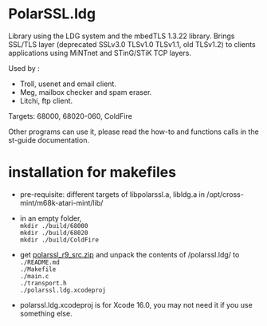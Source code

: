 # PolarSSL.ldg

Library using the LDG system and the mbedTLS 1.3.22 library.
Brings SSL/TLS layer (deprecated SSLv3.0 TLSv1.0 TLSv1.1, old TLSv1.2) to clients applications using MiNTnet and STinG/STiK TCP layers.

Used by :  
- Troll, usenet and email client.  
- Meg, mailbox checker and spam eraser.  
- Litchi, ftp client.  

Targets: 68000, 68020-060, ColdFire

Other programs can use it, please read the how-to and functions calls in the st-guide documentation.

# installation for makefiles

- pre-requisite: different targets of libpolarssl.a, libldg.a in /opt/cross-mint/m68k-atari-mint/lib/

- in an empty folder,  
   ```mkdir ./build/68000```  
   ```mkdir ./build/68020```  
   ```mkdir ./build/ColdFire```  

- get [polarssl_r9_src.zip](https://ptonthat.fr/files/polarssl/polarssl_r9_src.zip) and unpack the contents of /polarssl.ldg/ to  
   ```./README.md```  
   ```./Makefile```  
   ```./main.c```  
   ```./transport.h```  
   ```./polarssl.ldg.xcodeproj```  

- polarssl.ldg.xcodeproj is for Xcode 16.0, you may not need it if you use something else.
